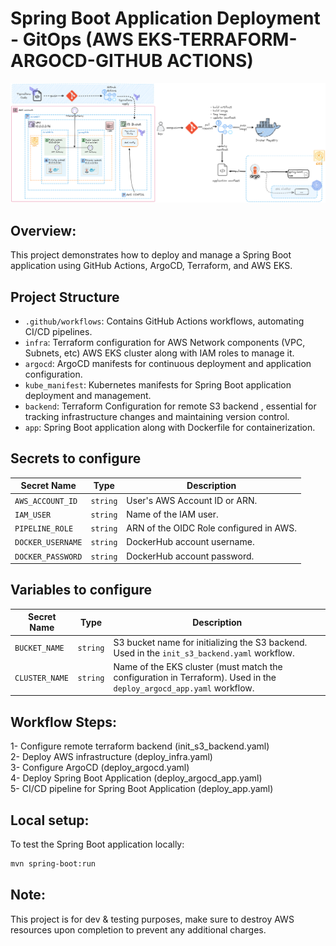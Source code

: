 # Spring Boot Application Deployment - GitOps (AWS EKS-TERRAFORM-ARGOCD-GITHUB ACTIONS)
![alt text](architecture3.png)

## Overview: 
This project demonstrates how to deploy and manage a Spring Boot application using GitHub Actions, ArgoCD, Terraform, and AWS EKS.

## Project Structure
- `.github/workflows`: Contains GitHub Actions workflows, automating CI/CD pipelines.
- `infra`: Terraform configuration for AWS Network components (VPC, Subnets, etc) AWS EKS cluster along with IAM roles to manage it.
- `argocd`: ArgoCD manifests for continuous deployment and application configuration.
- `kube_manifest`: Kubernetes manifests for Spring Boot application deployment and management.
- `backend`: Terraform Configuration for remote S3 backend , essential for tracking infrastructure changes and maintaining version control.
- `app`: Spring Boot application along with Dockerfile for containerization.

## Secrets to configure

| Secret Name       | Type     | Description                                |
|-------------------|----------|--------------------------------------------|
| `AWS_ACCOUNT_ID`  | `string` | User's AWS Account ID or ARN.              |
| `IAM_USER`        | `string` | Name of the IAM user.                      |
| `PIPELINE_ROLE`   | `string` | ARN of the OIDC Role configured in AWS.   |
| `DOCKER_USERNAME` | `string` | DockerHub account username.                |
| `DOCKER_PASSWORD` | `string` | DockerHub account password.                |

## Variables to configure

| Secret Name       | Type     | Description                                |
|-------------------|----------|--------------------------------------------|
| `BUCKET_NAME`     | `string` | S3 bucket name for initializing the S3 backend. Used in the `init_s3_backend.yaml` workflow. |
| `CLUSTER_NAME`    | `string` | Name of the EKS cluster (must match the configuration in Terraform). Used in the `deploy_argocd_app.yaml` workflow. |


## Workflow Steps:
1- Configure remote terraform backend (init_s3_backend.yaml)  
2- Deploy AWS infrastructure (deploy_infra.yaml)  
3- Configure ArgoCD (deploy_argocd.yaml)  
4- Deploy Spring Boot Application (deploy_argocd_app.yaml)  
5- CI/CD pipeline for Spring Boot Application (deploy_app.yaml)  

## Local setup:
To test the Spring Boot application locally:
```bash
mvn spring-boot:run
```

## Note: 
This project is for dev & testing purposes, make sure to destroy AWS resources upon completion to prevent any additional charges.
